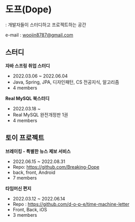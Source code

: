 <h1>도프(Dope)</h1>
: 개발자들이 스터디하고 프로젝트하는 공간

e-mail : woojin8787@gmail.com

## 스터디
<b>자바 스프링 취업 스터디</b>
- 2022.03.06 ~ 2022.06.04
- Java, Spring, JPA, 디자인패턴, CS 전공지식, 알고리즘
- 4 members

<b>Real MySQL 북스터디</b>
- 2022.03.18 ~ 
- Real MySQL 완전개정판 1권
- 4 members

## 토이 프로젝트

<b>브레이킹 - 특별한 뉴스 제보 서비스</b>
- 2022.06.15 ~ 2022.08.31
- Repo: https://github.com/Breaking-Dope
- back, front, Android
- 7 members

<b>타임머신 편지</b>
- 2022.03.12 ~ 2022.06.14
- Repo : https://github.com/d-o-p-e/time-machine-letter
- Front, Back, iOS
- 3 members
